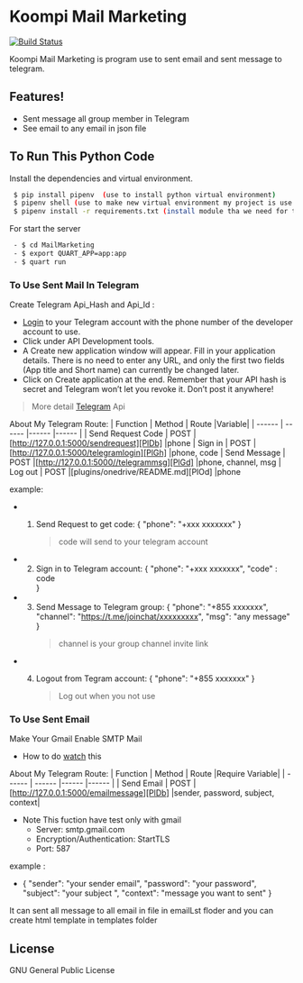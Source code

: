# Koompi Mail Marketing

[![Build Status](https://travis-ci.org/joemccann/dillinger.svg?branch=master)]()

Koompi Mail Marketing is program use to sent email and sent message to telegram.

## Features!

  - Sent message all group member in Telegram
  - See email to any email in json file

## To Run This Python Code
Install the dependencies and virtual environment.
```sh
 $ pip install pipenv  (use to install python virtual environment)
 $ pipenv shell (use to make new virtual environment my project is use python3.6)
 $ pipenv install -r requirements.txt (install module tha we need for this project)
```
For start the server
```sh
 - $ cd MailMarketing 
 - $ export QUART_APP=app:app
 - $ quart run
```
### To Use Sent Mail In Telegram 
Create Telegram Api_Hash and Api_Id :
  - [Login] to your Telegram account
   with the phone number of the developer account to use.
 - Click under API Development tools.
 - A Create new application window will appear. Fill in your application details.
  There is no  need to enter any URL, and only the first two fields (App title and Short name)
  can currently be changed later.
- Click on Create application at the end. Remember that your API hash is secret and Telegram
  won’t let you revoke it. Don’t post it anywhere!
> More detail [Telegram] Api  

About My Telegram Route:
| Function | Method | Route |Variable|
| ------ | ------ |------ |------ |
| Send Request Code | POST |[http://127.0.0.1:5000/sendrequest][PlDb] |phone
| Sign in | POST |[http://127.0.0.1:5000/telegramlogin][PlGh] |phone, code
| Send Message | POST |[http://127.0.0.1:5000//telegrammsg][PlGd] |phone, channel, msg
| Log out | POST |[plugins/onedrive/README.md][PlOd] |phone


example:

- 1. Send Request to get code:
    {
	"phone": "+xxx xxxxxxx"
    }
    
     > code will send to your telegram account
- 2. Sign in to Telegram account:
    {
	"phone": "+xxx xxxxxxx",
	"code" : code   
    }
-  3. Send Message to Telegram group:
    {
	"phone": "+855 xxxxxxx",
	"channel": "https://t.me/joinchat/xxxxxxxxx",
	"msg": "any message"
    }
        > channel is your group channel invite link
- 4.  Logout from Tegram account:
    {
	"phone": "+855 xxxxxxx"
    }
    
      > Log out when you not use


### To Use Sent Email 
Make Your Gmail Enable SMTP Mail

- How to do [watch] this

About My Telegram Route:
| Function | Method | Route |Require Variable|
| ------ | ------ |------ |------ |
| Send Email | POST |[http://127.0.0.1:5000/emailmessage][PlDb] |sender, password, subject, context|

* Note This fuction have test only with gmail
    * Server: smtp.gmail.com
    * Encryption/Authentication: StartTLS
    * Port: 587

example :
  -  {
        "sender": "your sender email",
        "password": "your password",
        "subject": "your subject ",
        "context": "message you want to sent"
    }

It can sent all message to all email in file in emailLst floder and you can create html template in templates folder


License
----

GNU General Public License

   [Login]: <https://my.telegram.org/auth>
   [watch]: <https://www.youtube.com/watch?v=D-NYmDWiFjU>
   [Telegram]: <https://docs.telethon.dev/en/latest/basic/signing-in.html>
